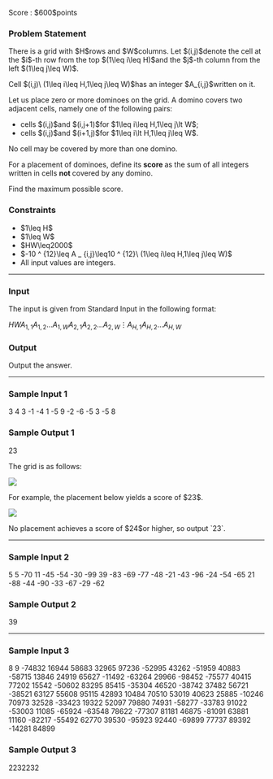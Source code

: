 
<div>

<span>

<span>

<p>
Score : $600$points
</p>

<div>

<section>

### **Problem Statement**

<p>
There is a grid with $H$rows and $W$columns.
Let $(i,j)$denote the cell at the $i$-th row from the top $(1\leq i\leq H)$and the $j$-th column from the left $(1\leq j\leq W)$.
</p>

<p>
Cell $(i,j)\ (1\leq i\leq H,1\leq j\leq W)$has an integer $A_{i,j}$written on it.
</p>

<p>
Let us place zero or more dominoes on the grid.
A domino covers two adjacent cells, namely one of the following pairs:
</p>

<ul>

<li>
cells $(i,j)$and $(i,j+1)$for $1\leq i\leq H,1\leq j\lt W$;
</li>

<li>
cells $(i,j)$and $(i+1,j)$for $1\leq i\lt H,1\leq j\leq W$.
</li>

</ul>

<p>
No cell may be covered by more than one domino.
</p>

<p>
For a placement of dominoes, define its 
<strong>
score
</strong>
as the sum of all integers written in cells 
<strong>
not
</strong>
covered by any domino.
</p>

<p>
Find the maximum possible score.
</p>

</section>

</div>

<div>

<section>

### **Constraints**

<ul>

<li>
$1\leq H$
</li>

<li>
$1\leq W$
</li>

<li>
$HW\leq2000$
</li>

<li>
$-10 ^ {12}\leq A _ {i,j}\leq10 ^ {12}\ (1\leq i\leq H,1\leq j\leq W)$
</li>

<li>
All input values are integers.
</li>

</ul>

</section>

</div>

---

<div>

<div>

<section>

### **Input**

<p>
The input is given from Standard Input in the following format:
</p>

<div>

$H$$W$$A _ {1,1}$$A _ {1,2}$$\ldots$$A _ {1,W}$$A _ {2,1}$$A _ {2,2}$$\ldots$$A _ {2,W}$$\vdots$$A _ {H,1}$$A _ {H,2}$$\ldots$$A _ {H,W}$
</div>

</section>

</div>

<div>

<section>

### **Output**

<p>
Output the answer.
</p>

</section>

</div>

</div>

---

<div>

<section>

### **Sample Input 1**

<div>

3 4
3 -1 -4 1
-5 9 -2 -6
-5 3 -5 8

</div>

</section>

</div>

<div>

<section>

### **Sample Output 1**

<div>

23

</div>

<p>
The grid is as follows:
</p>

<p>

<img src="https://img.atcoder.jp/abc407/5381f1b744f7aeb5255628f8154a70be.png">

</img>

</p>

<p>
For example, the placement below yields a score of $23$.
</p>

<p>

<img src="https://img.atcoder.jp/abc407/138df0fb001c8e55e88f41af1ca61d63.png">

</img>

</p>

<p>
No placement achieves a score of $24$or higher, so output `23`.
</p>

</section>

</div>

---

<div>

<section>

### **Sample Input 2**

<div>

5 5
-70 11 -45 -54 -30
-99 39 -83 -69 -77
-48 -21 -43 -96 -24
-54 -65 21 -88 -44
-90 -33 -67 -29 -62

</div>

</section>

</div>

<div>

<section>

### **Sample Output 2**

<div>

39

</div>

</section>

</div>

---

<div>

<section>

### **Sample Input 3**

<div>

8 9
-74832 16944 58683 32965 97236 -52995 43262 -51959 40883
-58715 13846 24919 65627 -11492 -63264 29966 -98452 -75577
40415 77202 15542 -50602 83295 85415 -35304 46520 -38742
37482 56721 -38521 63127 55608 95115 42893 10484 70510
53019 40623 25885 -10246 70973 32528 -33423 19322 52097
79880 74931 -58277 -33783 91022 -53003 11085 -65924 -63548
78622 -77307 81181 46875 -81091 63881 11160 -82217 -55492
62770 39530 -95923 92440 -69899 77737 89392 -14281 84899

</div>

</section>

</div>

<div>

<section>

### **Sample Output 3**

<div>

2232232

</div>

</section>

</div>

</span>

</span>

</div>
